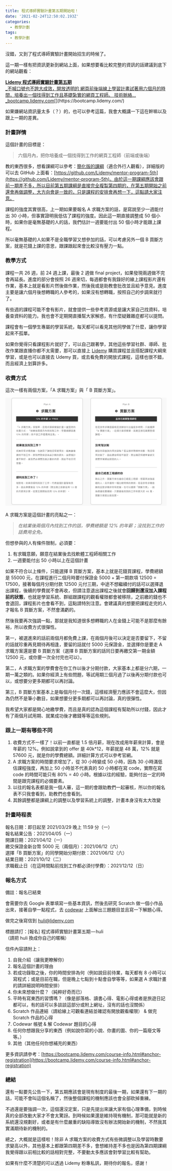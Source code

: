 ```yaml
---
title: 程式導師實驗計畫第五期開始啦！
date: '2021-02-24T12:50:02.193Z'
categories:
  - 教學計劃
tags:
  - 教學計劃
---
```


沒錯，又到了程式導師實驗計畫開始招生的時候了。

這一期一樣有把資訊更新到網站上面，如果想要看比較完整的資訊的話建議到底下的網站觀看：

[**Lidemy 程式導師實驗計畫第五期**  
_不喊口號也不誇大成效，開放透明的 網頁前後端線上學習計畫試著用六個月的時間，培養出一個找得到工作且基礎紮實的網頁工程師。 技術脈絡…_bootcamp.lidemy.com](https://bootcamp.lidemy.com/ "https://bootcamp.lidemy.com/")[](https://bootcamp.lidemy.com/)

如果嫌網站資訊量太多（？）的，也可以參考這篇，我會大概講一下這在幹嘛以及跟上一期的差異。

### 計畫詳情

這個計畫的目標是：

> 六個月內，把你培養成一個找得到工作的網頁工程師（前端或後端）

教的東西很多，想看課綱可以參考：[簡化版的課綱](https://bootcamp.lidemy.com/syllabus.html)（適合外行人觀看），詳細版的可以去 GitHub 上面看：[https://github.com/Lidemy/mentor-program-5th](https://github.com/Lidemy/mentor-program-5th)。由於這一期課綱應該會跟前一期差不多，所以目前第五期課綱是直接完全複製第四期的，在第五期開始之前還會再做調整，大方向會是一致的，只是課程的安排會再想一下，這點請大家注意。

課程的強度其實很高，上一期如果要報名 A 求職方案的話，是寫說至少一週能付出 30 小時，但事實證明我低估了課程的強度。因此這一期直接調整成 50 個小時，如果你是毫無基礎的人的話，我們估計一週要能付出 50 個小時才能跟上課程。

所以毫無基礎的人如果不是全職學習又想參加的話，可以考慮另外一個 B 買斷方案，就是花錢上課的意思，跟課跟起來會比較沒有壓力一點。

### 教學方式

課程一共 26 週，前 24 週上課，最後 2 週做 final project，如果發現兩週做不完會再延長。進度的部分會按照 26 週來切，每週都會有我錄好的線上課程影片還有作業，基本上就是看影片然後做作業，然後我或是助教會批改並且給予意見。進度主要是讓六個月後想轉職的人參考的，如果沒有想轉職，按照自己的步調來就行了。

有些週的課程可能不會有影片，就會提供一些參考資源或是讓大家自己找資料，培養查資料的能力。我也會不定期開直播幫大家解惑，有什麼疑難雜症都可以提問。

課程會有一個學生專屬的學習系統，每天都可以看見其他同學做了什麼，讓你學習起來不孤單。

如果你覺得只看課程影片就好了，可以自己跟著學，其他這些學習社群、導師、批改作業跟直播你都不太需要，那可以直接上 [Lidemy](https://lidemy.com/) 購買課程並且搭配課程大綱來學習，或是也可以直接去 Udemy 買，或去看免費的開放式課程，這樣也很不錯，而且經濟上划算許多。

### 收費方式

這次一樣有兩個方案，「A 求職方案」與「 B 買斷方案」。

![](/img/mentor-program-5th-start-c7da09311272/1__G8JwXtCQOyQGu__GNWfZtUA.png)

A 求職方案是這個計畫的亮點之一：

> _在結業後兩個月內找到工作的話，學費總額是 12% 的年薪；沒找到工作的話費用全免。_

但想參與的人有條件限制，必須要：

1.  有求職意願，願意在結業後去找軟體工程師相關工作
2.  一週要能付出 50 小時以上在這個計畫

如果不符合以上條件，只能選擇 B 買斷方案，基本上就是花錢買課程，學費總額是 55000 元，在課程進行二個月時要付保證金 5000 + 第一期款項 12500 = 17500，接著每個月分期付款 12500 元付三期，中途不想繼續付的話可以選擇退出課程，後續的學費就不會再收，但請注意退出課程之後就會**回歸到還沒加入課程前的狀態**，也就是學習系統、群組跟課程的觀看權限都會被移除，之前繳的錢也不會退回，課程影片也會看不到，這點請特別注意。會建議真的想要把課程走完的人才報名 B 買斷方案，不然會滿虧的。

然後我要再次強調一點，那就是我知道很多想轉職的人在金錢上可能不是那麼有餘裕，所以收費方式很彈性。

第一，被選進來的話前兩個月都免費上課，在兩個月後可以決定是否要留下，不留的話就珍重再見期待再相逢，要留的話就付 5000 元保證金，並選擇你是要走 A 求職方案還是要 B 買斷方案（選擇 B 買斷方案的話同日要再繳交第一期金額 12500 元，或你要一次全付完也可以）。

第二，A 求職方案的學費會在你工作以後才分期付款，大家基本上都是分六期，一期一萬之類的。如果你經濟上有些問題，等試用期三個月過了以後再分期付款也可以，或想要分更多期都可以再討論。

第三，B 買斷方案基本上是每個月付一次錢，這樣經濟壓力應該不會這麼大，但因為仍然不是筆小數目，如果想要分更多期都可以再討論，真的很彈性。

我希望大家都是開心地繳學費，而且是真的認為這個課程有幫助所以付錢，因此才有了兩個月試用期、就業成功後才繳錢等等這些規則。

### 跟上一期有哪些不同

1.  收費方式不一樣了！以前一直都是 1.5 倍月薪，現在改成用年薪來計算，會是年薪的 12%。例如說拿到的 offer 是 40k\*12，年薪就是 48 萬，12% 就是 57600 元，就是你的學費總額。詳細計算方式可以參考官網。
2.  A 求職方案的時間要求增加了，從 30 小時變成 50 小時，因為 30 小時滿低估課程強度，再加上 50 小時並不代表真的 50 小時都在寫 code，實際在寫 code 的時間可能只有 80% = 40 小時。根據以往的經驗，能夠付出一定的時間是跟完課程的必備要素。
3.  以往的報名表都是我一個人審，這一期的會跟助教們一起審核，所以你的報名表不只我會看到，助教們也會看到。
4.  其餘調整都是課綱上的調整以及學習系統上的調整，計畫本身沒有太大改變

### 計畫時程表

報名日期：即日起至 2021/03/29 晚上 11:59 分（一）  
報名結果公告：2021/04/05（一）  
開課日期：2021/04/12（一）  
繳交保證金新台幣 5000 元（兩個月）：2021/06/12（六）  
選擇「B 買斷方案」的同學開始分期付款：2021/06/12（六）  
結業日期：2021/10/12（二）  
求職截止日（在這時間點前找到工作都必須付學費）：2021/12/12（日）

### 報名方式

備註：報名已結束

會需要你去 Google 表單填寫一些基本資訊，然後去研究 Scratch 做一個小作品出來，接著自學一點程式，去 [codewar](https://github.com/Lidemy/mentor-program/blob/master/codewar.md) 上面解出三題題目並且寫一下解題心得。

做完之後寫信到 huli@lidemy.com

標題請打：\[報名\] 程式導師實驗計畫第五期 — huli  
（請把 huli 換成你自己的暱稱）

信件內容請附上：

1.  自我介紹（讓我更瞭解你）
2.  報名這個計畫的理由
3.  若成功錄取之後，你的時間安排為何（例如說目前待業，每天都有 8 小時可以寫程式；或是目前在職，但是晚上七點到十點會自學等等，如果選 A 求職計畫的請詳細說明時間安排）
4.  你未來想做什麼？（純粹好奇而已）
5.  平時有寫東西的習慣嗎？（像是部落格、讀書心得、電影心得或者是旅遊日記都可以，有的話可以多談談這部分或附上網址，沒有的話也沒關係）
6.  Scratch 作品連結（請給線上可觀看連結並確認有開放觀看權限） & 做完 Scratch 作品的心得
7.  Codewar 帳號 & 解 Codewar 題目的心得
8.  任何你想跟我分享的東西（例如說你寫的小說、你畫的圖、你的一篇廢文等等。）
9.  其他（其他任何你想補充的東西）

更多資訊請參考：[https://bootcamp.lidemy.com/course-info.html#anchor-registration](https://bootcamp.lidemy.com/course-info.html#anchor-registration)

### 總結

還有一點要先公告一下，第五期應該會是現有制度的最後一期，如果還有下一期的話，可能不會叫這個名稱了，然後整個課程的機制應該也會全部砍掉重練。

不過還是要強調一次，這個還沒定案，只是先提出來讓大家有個心理準備，到時候真的全部改動大家才不會太驚訝。到時候如果還是維持現有機制，那可能就是新的系統還沒規劃好，或者是有什麼嚴重的缺陷導致沒有辦法開始新的機制，不然我其實滿期待新的機制的。

總之，大概就是這樣啦！除非 A 求職方案的收費方式有些微調整以及學習時數要求變高以外，其他基本上都跟第四期差不多，會想維持差不多也是因為第四期課綱我覺得跟以前相比較的話相對完整，不要動太多應該會對學習比較有幫助。

如果有什麼不清楚的可以透過 Lidemy 粉專私訊，期待你的報名，感謝！